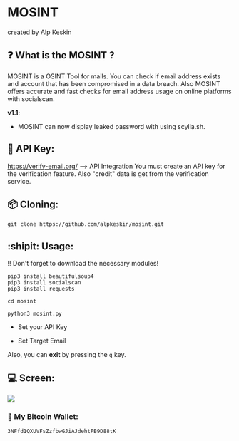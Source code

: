 # MOSINT
created by Alp Keskin

## :question: What is the MOSINT ?
MOSINT is a OSINT Tool for mails. 
You can check if email address exists and account that has been compromised in a data breach.
Also MOSINT offers accurate and fast checks for email address usage on online platforms with socialscan.

**v1.1**:
  - MOSINT can now display leaked password with using scylla.sh.

## :key: API Key:
https://verify-email.org/ --> API Integration
You must create an API key for the verification feature.
Also "credit" data is get from the verification service.

## :package: Cloning:
`git clone https://github.com/alpkeskin/mosint.git`

## :shipit: Usage:
:bangbang: Don't forget to download the necessary modules!
```
pip3 install beautifulsoup4
pip3 install socialscan
pip3 install requests
```

`cd mosint`

`python3 mosint.py`

- Set your API Key

- Set Target Email

Also, you can **exit** by pressing the `q` key.

## :computer: Screen:
![](https://i.imgur.com/Fe9XI3z.png)

### :money_with_wings: My Bitcoin Wallet:
`3NFfd1QXUVFsZzfbwGJiAJdehtPB9D88tK`
